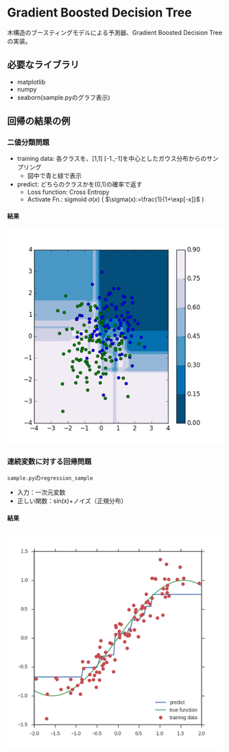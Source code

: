 # Gradient Boosted Decision Tree

木構造のブースティングモデルによる予測器、Gradient Boosted Decision Tree の実装。

## 必要なライブラリ

* matplotlib
* numpy
* seaborn(sample.pyのグラフ表示)

## 回帰の結果の例

### 二値分類問題

* training data: 各クラスを、[1,1] [-1.,-1]を中心としたガウス分布からのサンプリング
  * 図中で青と緑で表示
* predict: どちらのクラスかを(0,1)の確率で返す
  * Loss function: Cross Entropy
  * Activate Fn.: sigmoid $\sigma(x)$ ( $\sigma(x):=\frac{1}{1+\exp[-x]}$ )

#### 結果

![](experiment_figures/binary_classification.png)


### 連続変数に対する回帰問題

`sample.py`の`regression_sample`

* 入力：一次元変数
* 正しい関数：sin(x)+ノイズ（正規分布）

#### 結果

![](experiment_figures/regression.png)
